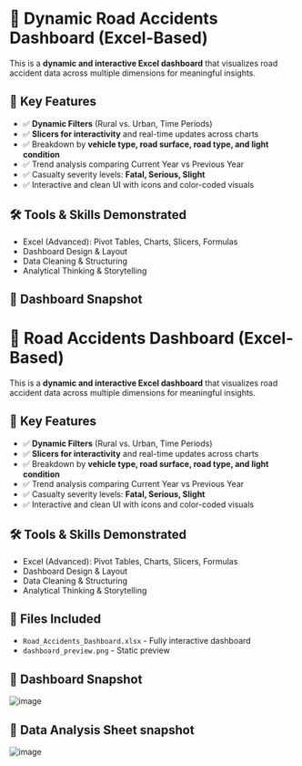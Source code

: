# 🚧 Dynamic Road Accidents Dashboard (Excel-Based)

This is a **dynamic and interactive Excel dashboard** that visualizes road accident data across multiple dimensions for meaningful insights.

## 🚀 Key Features
- ✅ **Dynamic Filters** (Rural vs. Urban, Time Periods)
- ✅ **Slicers for interactivity** and real-time updates across charts
- ✅ Breakdown by **vehicle type, road surface, road type, and light condition**
- ✅ Trend analysis comparing Current Year vs Previous Year
- ✅ Casualty severity levels: **Fatal, Serious, Slight**
- ✅ Interactive and clean UI with icons and color-coded visuals

## 🛠️ Tools & Skills Demonstrated
- Excel (Advanced): Pivot Tables, Charts, Slicers, Formulas
- Dashboard Design & Layout
- Data Cleaning & Structuring
- Analytical Thinking & Storytelling


## 📸 Dashboard Snapshot
# 🚧 Road Accidents Dashboard (Excel-Based)

This is a **dynamic and interactive Excel dashboard** that visualizes road accident data across multiple dimensions for meaningful insights.

## 🚀 Key Features
- ✅ **Dynamic Filters** (Rural vs. Urban, Time Periods)
- ✅ **Slicers for interactivity** and real-time updates across charts
- ✅ Breakdown by **vehicle type, road surface, road type, and light condition**
- ✅ Trend analysis comparing Current Year vs Previous Year
- ✅ Casualty severity levels: **Fatal, Serious, Slight**
- ✅ Interactive and clean UI with icons and color-coded visuals

## 🛠️ Tools & Skills Demonstrated
- Excel (Advanced): Pivot Tables, Charts, Slicers, Formulas
- Dashboard Design & Layout
- Data Cleaning & Structuring
- Analytical Thinking & Storytelling

## 📁 Files Included
- `Road_Accidents_Dashboard.xlsx` - Fully interactive dashboard
- `dashboard_preview.png` - Static preview

## 📸 Dashboard Snapshot
![image](https://github.com/user-attachments/assets/3d006bb3-d6e2-400d-843f-72f57428031f)

## 📸 Data Analysis Sheet snapshot
![image](https://github.com/user-attachments/assets/bdfb91cf-3c15-48e2-b54b-26aa55873340)
